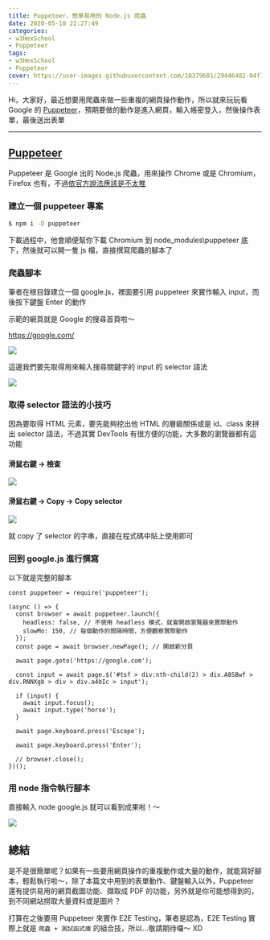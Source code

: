 ```yaml
---
title: Puppeteer，簡單易用的 Node.js 爬蟲
date: 2020-05-10 22:27:49
categories:
- w3HexSchool
- Puppeteer
tags:
- w3HexSchool
- Puppeteer
cover: https://user-images.githubusercontent.com/10379601/29446482-04f7036a-841f-11e7-9872-91d1fc2ea683.png
---
```


Hi，大家好，最近想要用爬蟲來做一些重複的網頁操作動作，所以就來玩玩看 Google 的 [Puppeteer](https://pptr.dev/)，預期要做的動作是進入網頁，輸入帳密登入，然後操作表單，最後送出表單

---

## [Puppeteer](https://pptr.dev/)

Puppeteer 是 Google 出的 Node.js 爬蟲，用來操作 Chrome 或是 Chromium，Firefox 也有，不過[依官方說法應該是不太推](https://github.com/puppeteer/puppeteer/tree/master/experimental/puppeteer-firefox)

### 建立一個 puppeteer 專案

```bash
$ npm i -D puppeteer
```

下載過程中，他會順便幫你下載 Chromium 到 node_modules\puppeteer 底下，然後就可以開一隻 js 檔，直接撰寫爬蟲的腳本了

### 爬蟲腳本

筆者在根目錄建立一個 google.js，裡面要引用 puppeteer 來實作輸入 input，而後按下鍵盤 Enter 的動作

示範的網頁就是 Google 的搜尋首頁啦～

https://google.com/

![](https://i.imgur.com/UBH71Si.png)

這邊我們要先取得用來輸入搜尋關鍵字的 input 的 selector 語法

![](https://i.imgur.com/mZQh255.png)

### 取得 selector 語法的小技巧

因為要取得 HTML 元素，要先能夠挖出他 HTML 的層級關係或是 id、class 來拼出 selector 語法，不過其實 DevTools 有很方便的功能，大多數的瀏覽器都有這功能

#### 滑鼠右鍵 -> 檢查

![](https://i.imgur.com/sY0L6XA.png)

#### 滑鼠右鍵 -> Copy -> Copy selector

![](https://i.imgur.com/w0va8vU.png)

就 copy 了 selector 的字串，直接在程式碼中貼上使用即可

### 回到 google.js 進行撰寫

以下就是完整的腳本

```javascript=
const puppeteer = require('puppeteer');

(async () => {
  const browser = await puppeteer.launch({
    headless: false, // 不使用 headless 模式，就會開啟瀏覽器來實際動作
    slowMo: 150, // 每個動作的間隔時間，方便觀察實際動作
  });
  const page = await browser.newPage(); // 開啟新分頁

  await page.goto('https://google.com');

  const input = await page.$('#tsf > div:nth-child(2) > div.A8SBwf > div.RNNXgb > div > div.a4bIc > input');

  if (input) {
    await input.focus();
    await input.type('horse');
  }

  await page.keyboard.press('Escape');

  await page.keyboard.press('Enter');

  // browser.close();
})();
```

### 用 node 指令執行腳本

直接輸入 node google.js 就可以看到成果啦！～

![](https://i.imgur.com/LhJp7l3.gif)

## 總結

是不是很簡單呢？如果有一些要用網頁操作的重複動作或大量的動作，就能寫好腳本，輕鬆執行啦～，除了本篇文中用到的表單動作、鍵盤輸入以外，Puppeteer 還有提供易用的網頁截圖功能、擷取成 PDF 的功能，另外就是你可能想得到的，到不同網站撈取大量資料或是圖片？

打算在之後要用 Puppeteer 來實作 E2E Testing，筆者是認為，E2E Testing 實際上就是 `爬蟲 + 測試函式庫` 的組合技，所以...敬請期待囉～ XD

